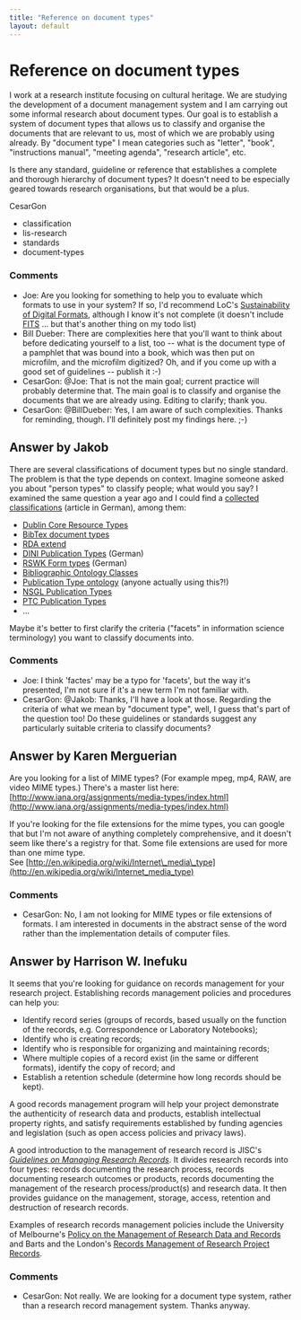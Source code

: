 ```yaml
---
title: "Reference on document types"
layout: default
---
```

Reference on document types
=====================
I work at a research institute focusing on cultural heritage. We are
studying the development of a document management system and I am
carrying out some informal research about document types. Our goal is to
establish a system of document types that allows us to classify and
organise the documents that are relevant to us, most of which we are
probably using already. By "document type" I mean categories such as
"letter", "book", "instructions manual", "meeting agenda", "research
article", etc.

Is there any standard, guideline or reference that establishes a
complete and thorough hierarchy of document types? It doesn't need to be
especially geared towards research organisations, but that would be a
plus.

CesarGon

<ul class="tags"><li class="tag">classification</li><li class="tag">lis-research</li><li class="tag">standards</li><li class="tag">document-types</li></ul>

### Comments ###
* Joe: Are you looking for something to help you to evaluate which formats to
use in your system? If so, I'd recommend LoC's [Sustainability of
Digital Formats](http://www.digitalpreservation.gov/formats/), although
I know it's not complete (it doesn't include
[FITS](http://fits.gsfc.nasa.gov/) ... but that's another thing on my
todo list)
* Bill Dueber: There are complexities here that you'll want to think about before
dedicating yourself to a list, too -- what is the document type of a
pamphlet that was bound into a book, which was then put on microfilm,
and the microfilm digitized? Oh, and if you come up with a good set of
guidelines -- publish it :-)
* CesarGon: @Joe: That is not the main goal; current practice will probably
determine that. The main goal is to classify and organise the documents
that we are already using. Editing to clarify; thank you.
* CesarGon: @BillDueber: Yes, I am aware of such complexities. Thanks for reminding,
though. I'll definitely post my findings here. ;-)


Answer by Jakob
----------------
There are several classifications of document types but no single
standard. The problem is that the type depends on context. Imagine
someone asked you about "person types" to classify people; what would
you say? I examined the same question a year ago and I could find a
[collected
classifications](http://jakoblog.de/2011/04/07/was-ist-ein-publikationstyp/)
(article in German), among them:

-   [Dublin Core Resource
    Types](http://dublincore.org/documents/dcmi-type-vocabulary/)
-   [BibTex document types](http://en.wikipedia.org/wiki/BibTeX)
-   [RDA
    extend](http://metadataregistry.org/concept/list/vocabulary_id/169.html)
-   [DINI Publication
    Types](http://edoc.hu-berlin.de/series/dini-schriften/12/PDF/12.pdf)
    (German)
-   [RSWK Form
    types](http://www.gbv.de/vgm/info/mitglieder/02Verbund/01Erschliessung/02Richtlinien/01KatRicht/anhang12.pdf)
    (German)
-   [Bibliographic Ontology
    Classes](http://bibotools.googlecode.com/svn/bibo-ontology/trunk/doc/index.html)
-   [Publication Type
    ontology](http://wiki.surf.nl/display/standards/info-eu-repo#info-eu-repo-Publicationtypes)
    (anyone actually using this?!)
-   [NSGL Publication Types](http://nsgd.gso.uri.edu/pubtype.html)
-   [PTC Publication
    Types](http://www.ovid.com/site/products/fieldguide/psyn/PTC___Publikationstyp-Codes.jsp)
-   ...

Maybe it's better to first clarify the criteria ("facets" in information
science terminology) you want to classify documents into.

### Comments ###
* Joe: I think 'factes' may be a typo for 'facets', but the way it's presented,
I'm not sure if it's a new term I'm not familiar with.
* CesarGon: @Jakob: Thanks, I'll have a look at those. Regarding the criteria of
what we mean by "document type", well, I guess that's part of the
question too! Do these guidelines or standards suggest any particularly
suitable criteria to classify documents?

Answer by Karen Merguerian
----------------
Are you looking for a list of MIME types? (For example mpeg, mp4, RAW,
are video MIME types.) There's a master list here:
[http://www.iana.org/assignments/media-types/index.html](http://www.iana.org/assignments/media-types/index.html)

If you're looking for the file extensions for the mime types, you can
google that but I'm not aware of anything completely comprehensive, and
it doesn't seem like there's a registry for that. Some file extensions
are used for more than one mime type.\
 See
[http://en.wikipedia.org/wiki/Internet\_media\_type](http://en.wikipedia.org/wiki/Internet_media_type)

### Comments ###
* CesarGon: No, I am not looking for MIME types or file extensions of formats. I am
interested in documents in the abstract sense of the word rather than
the implementation details of computer files.

Answer by Harrison W. Inefuku
----------------
It seems that you're looking for guidance on records management for your
research project. Establishing records management policies and
procedures can help you:

-   Identify record series (groups of records, based usually on the
    function of the records, e.g. Correspondence or Laboratory
    Notebooks);
-   Identify who is creating records;
-   Identify who is responsible for organizing and maintaining records;
-   Where multiple copies of a record exist (in the same or different
    formats), identify the copy of record; and
-   Establish a retention schedule (determine how long records should be
    kept).

A good records management program will help your project demonstrate the
authenticity of research data and products, establish intellectual
property rights, and satisfy requirements established by funding
agencies and legislation (such as open access policies and privacy
laws).

A good introduction to the management of research record is JISC's
*[Guidelines on Managing Research
Records](http://www.jiscinfonet.ac.uk/partnerships/records-retention-he/managing-research-records)*.
It divides research records into four types: records documenting the
research process, records documenting research outcomes or products,
records documenting the management of the research process/product(s)
and research data. It then provides guidance on the management, storage,
access, retention and destruction of research records.

Examples of research records management policies include the University
of Melbourne's [Policy on the Management of Research Data and
Records](http://www.unimelb.edu.au/records/research.html) and Barts and
the London's [Records Management of Research Project
Records](http://www.bartsandthelondon.nhs.uk/assets/docs/research_records_guidance.pdf).

### Comments ###
* CesarGon: Not really. We are looking for a document type system, rather than a
research record management system. Thanks anyway.

